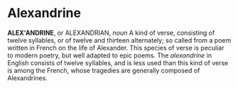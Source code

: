 # Alexandrine

**ALEX'ANDRINE**, or ALEXANDRIAN, _noun_ A kind of verse, consisting of twelve syllables, or of twelve and thirteen alternately; so called from a poem written in French on the life of Alexander. This species of verse is peculiar to modern poetry, but well adapted to epic poems. The _alexandrine_ in English consists of twelve syllables, and is less used than this kind of verse is among the French, whose tragedies are generally composed of Alexandrines.